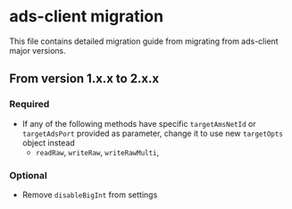 # ads-client migration

This file contains detailed migration guide from migrating from ads-client major versions.

## From version 1.x.x to 2.x.x

### Required
* If any of the following methods have specific `targetAmsNetId` or `targetAdsPort` provided as parameter, change it to use new `targetOpts` object instead
  * `readRaw`, `writeRaw`, `writeRawMulti`, 

### Optional  
* Remove `disableBigInt` from settings 
